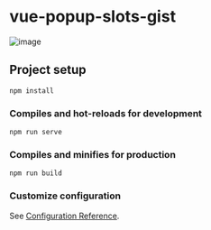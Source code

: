 # vue-popup-slots-gist

![image](https://user-images.githubusercontent.com/72495167/220133447-20c31d69-312f-4d41-897b-b9d4eddcd1b1.png)

## Project setup
```
npm install
```

### Compiles and hot-reloads for development
```
npm run serve
```

### Compiles and minifies for production
```
npm run build
```

### Customize configuration
See [Configuration Reference](https://cli.vuejs.org/config/).
